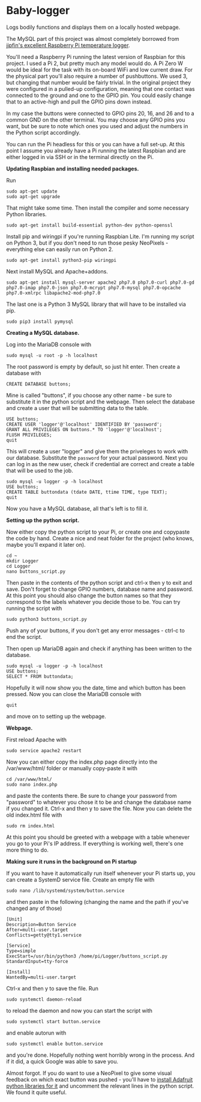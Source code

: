 # Baby-logger
Logs bodily functions and displays them on a locally hosted webpage.

The MySQL part of this project was almost completely borrowed from [jjpfin's excellent Raspberry Pi temperature logger](https://www.instructables.com/id/Raspberry-PI-and-DHT22-temperature-and-humidity-lo/).

You'll need a Raspberry Pi running the latest version of Raspbian for this project. I used a Pi 2, but pretty much any model would do. A Pi Zero W would be ideal for the task with its on-board WiFi and low current draw. For the physical part you'll also require a number of pushbuttons. We used 3, but changing that number would be fairly trivial. In the original project they were configured in a pulled-up configuration, meaning that one contact was connected to the ground and one to the GPIO pin. You could easily change that to an active-high and pull the GPIO pins down instead.

In my case the buttons were connected to GPIO pins 20, 16, and 26 and to a common GND on the other terminal. You may choose any GPIO pins you want, but be sure to note which ones you used and adjust the numbers in the Python script accordingly.

You can run the Pi headless for this or you can have a full set-up. At this point I assume you already have a Pi running the latest Raspbian and are either logged in via SSH or in the terminal directly on the Pi.

**Updating Raspbian and installing needed packages.**

Run
```
sudo apt-get update
sudo apt-get upgrade
```

That might take some time. Then install the compiler and some necessary Python libraries.
```
sudo apt-get install build-essential python-dev python-openssl
```
Install pip and wiringpi if you're running Raspbian Lite. I'm running my script on Python 3, but if you don't need to run those pesky NeoPixels - everything else can easily run on Python 2.
```
sudo apt-get install python3-pip wiringpi
```
Next install MySQL and Apache+addons.
```
sudo apt-get install mysql-server apache2 php7.0 php7.0-curl php7.0-gd php7.0-imap php7.0-json php7.0-mcrypt php7.0-mysql php7.0-opcache php7.0-xmlrpc libapache2-mod-php7.0
```
The last one is a Python 3 MySQL library that will have to be installed via pip.
```
sudo pip3 install pymysql
```

**Creating a MySQL database.**

Log into the MariaDB console with
```
sudo mysql -u root -p -h localhost
```
The root password is empty by default, so just hit enter. Then create a database with
```
CREATE DATABASE buttons;
```
Mine is called "buttons", if you choose any other name - be sure to substitute it in the python script and the webpage. Then select the database and create a user that will be submitting data to the table.
```
USE buttons;
CREATE USER 'logger'@'localhost' IDENTIFIED BY 'password';
GRANT ALL PRIVILEGES ON buttons.* TO 'logger'@'localhost';
FLUSH PRIVILEGES;
quit
```
This will create a user "logger" and give them the priveleges to work with our database. Substitute the `password` for your actual password.
Next you can log in as the new user, check if credential are correct and create a table that will be used to the job.
```
sudo mysql -u logger -p -h localhost
USE buttons;
CREATE TABLE buttondata (tdate DATE, ttime TIME, type TEXT);
quit
```
Now you have a MySQL database, all that's left is to fill it.

**Setting up the python script.**

Now either copy the python script to your Pi, or create one and copypaste the code by hand. Create a nice and neat folder for the project (who knows, maybe you'll expand it later on).
```
cd ~
mkdir Logger
cd Logger
nano buttons_script.py
```
Then paste in the contents of the python script and ctrl-x then y to exit and save. Don't forget to change GPIO numbers, database name and password. At this point you should also change the button names so that they correspond to the labels whatever you decide those to be.
You can try running the script with
```
sudo python3 buttons_script.py
```
Push any of your buttons, if you don't get any error messages - ctrl-c to end the script.

Then open up MariaDB again and check if anything has been written to the database.
```
sudo mysql -u logger -p -h localhost
USE buttons;
SELECT * FROM buttondata;
```
Hopefully it will now show you the date, time and which button has been pressed. Now you can close the MariaDB console with
```
quit
```
and move on to setting up the webpage.

**Webpage.**

First reload Apache with
```
sudo service apache2 restart
```
Now you can either copy the index.php page directly into the /var/www/html/ folder or manually copy-paste it with
```
cd /var/www/html/
sudo nano index.php
```
and paste the contents there. Be sure to change your password from "password" to whatever you chose it to be and change the database name if you changed it. Ctrl-x and then y to save the file. Now you can delete the old index.html file with

```
sudo rm index.html
```
At this point you should be greeted with a webpage with a table whenever you go to your Pi's IP address. If everything is working well, there's one more thing to do.

**Making sure it runs in the background on Pi startup**

If you want to have it automatically run itself whenever your Pi starts up, you can create a SystemD service file.
Create an empty file with
```
sudo nano /lib/systemd/system/button.service
```
and then paste in the following (changing the name and the path if you've changed any of those)
```
[Unit]
Description=Button Service
After=multi-user.target
Conflicts=getty@tty1.service

[Service]
Type=simple
ExecStart=/usr/bin/python3 /home/pi/Logger/buttons_script.py
StandardInput=tty-force

[Install]
WantedBy=multi-user.target
```
Ctrl-x and then y to save the file. Run
```
sudo systemctl daemon-reload
```
to reload the daemon and now you can start the script with
```
sudo systemctl start button.service
```
and enable autorun with
```
sudo systemctl enable button.service
```
and you're done. Hopefully nothing went horribly wrong in the process. And if it did, a quick Google was able to save you.

Almost forgot. If you do want to use a NeoPixel to give some visual feedback on which exact button was pushed - you'll have to [install Adafruit python libraries for it](https://learn.adafruit.com/adafruit-neopixel-uberguide/python-circuitpython) and uncomment the relevant lines in the python script. We found it quite useful.
